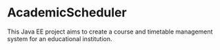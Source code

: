 # AcademicScheduler
This Java EE project aims to create a course and timetable management system for an educational institution.

